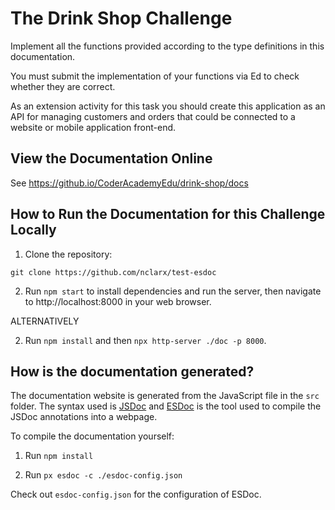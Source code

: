 # The Drink Shop Challenge

Implement all the functions provided according to the type definitions in this documentation.

You must submit the implementation of your functions via Ed to check whether they are correct.

As an extension activity for this task you should create this application as an API for managing customers and orders that could be connected to a website or mobile application front-end.

## View the Documentation Online

See https://github.io/CoderAcademyEdu/drink-shop/docs

## How to Run the Documentation for this Challenge Locally

1. Clone the repository:

```shell
git clone https://github.com/nclarx/test-esdoc
```

2. Run `npm start` to install dependencies and run the server, then navigate to http://localhost:8000 in your web browser.

ALTERNATIVELY

2. Run `npm install` and then `npx http-server ./doc -p 8000`.

## How is the documentation generated?

The documentation website is generated from the JavaScript file in the `src` folder. The syntax used is [JSDoc](https://devdocs.io/jsdoc/) and [ESDoc](https://esdoc.org/) is the tool used to compile the JSDoc annotations into a webpage.

To compile the documentation yourself:

1. Run `npm install`

2. Run `px esdoc -c ./esdoc-config.json`

Check out `esdoc-config.json` for the configuration of ESDoc.